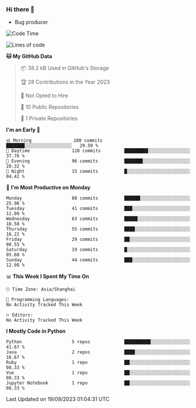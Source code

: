 ### Hi there 👋
* Bug producer
<!--START_SECTION:waka-->
![Code Time](http://img.shields.io/badge/Code%20Time-913%20hrs%2036%20mins-blue)

![Lines of code](https://img.shields.io/badge/From%20Hello%20World%20I%27ve%20Written-79.8%20thousand%20lines%20of%20code-blue)

**🐱 My GitHub Data** 

> 📦 38.2 kB Used in GitHub's Storage 
 > 
> 🏆 28 Contributions in the Year 2023
 > 
> 🚫 Not Opted to Hire
 > 
> 📜 10 Public Repositories 
 > 
> 🔑 1 Private Repositories 
 > 
**I'm an Early 🐤** 

```text
🌞 Morning                100 commits         ███████░░░░░░░░░░░░░░░░░░   29.50 % 
🌆 Daytime                128 commits         █████████░░░░░░░░░░░░░░░░   37.76 % 
🌃 Evening                96 commits          ███████░░░░░░░░░░░░░░░░░░   28.32 % 
🌙 Night                  15 commits          █░░░░░░░░░░░░░░░░░░░░░░░░   04.42 % 
```
📅 **I'm Most Productive on Monday** 

```text
Monday                   88 commits          ██████░░░░░░░░░░░░░░░░░░░   25.96 % 
Tuesday                  41 commits          ███░░░░░░░░░░░░░░░░░░░░░░   12.09 % 
Wednesday                63 commits          █████░░░░░░░░░░░░░░░░░░░░   18.58 % 
Thursday                 55 commits          ████░░░░░░░░░░░░░░░░░░░░░   16.22 % 
Friday                   29 commits          ██░░░░░░░░░░░░░░░░░░░░░░░   08.55 % 
Saturday                 19 commits          █░░░░░░░░░░░░░░░░░░░░░░░░   05.60 % 
Sunday                   44 commits          ███░░░░░░░░░░░░░░░░░░░░░░   12.98 % 
```


📊 **This Week I Spent My Time On** 

```text
🕑︎ Time Zone: Asia/Shanghai

💬 Programming Languages: 
No Activity Tracked This Week

🔥 Editors: 
No Activity Tracked This Week
```

**I Mostly Code in Python** 

```text
Python                   5 repos             ██████████░░░░░░░░░░░░░░░   41.67 % 
Java                     2 repos             ████░░░░░░░░░░░░░░░░░░░░░   16.67 % 
Ruby                     1 repo              ██░░░░░░░░░░░░░░░░░░░░░░░   08.33 % 
Vue                      1 repo              ██░░░░░░░░░░░░░░░░░░░░░░░   08.33 % 
Jupyter Notebook         1 repo              ██░░░░░░░░░░░░░░░░░░░░░░░   08.33 % 
```




 Last Updated on 19/09/2023 01:04:31 UTC
<!--END_SECTION:waka-->
